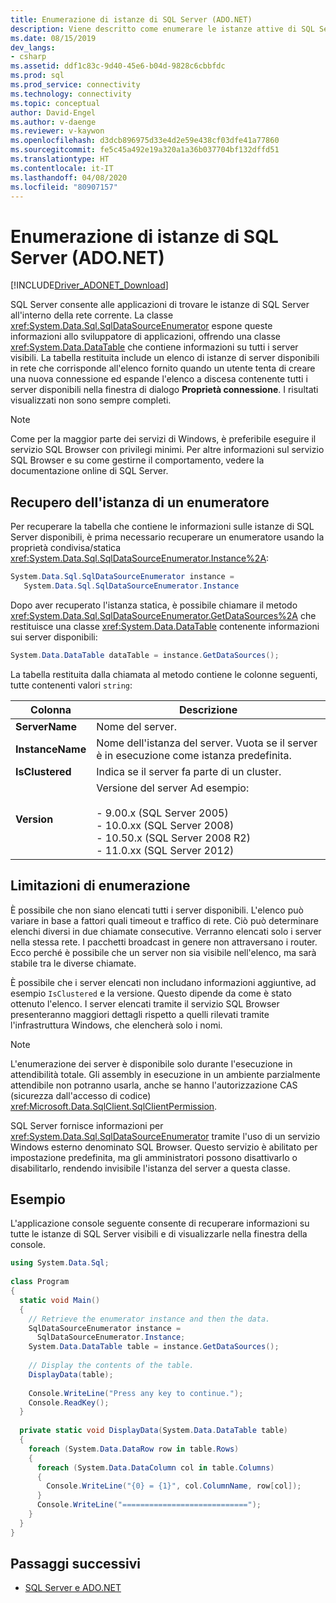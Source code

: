 ```yaml
---
title: Enumerazione di istanze di SQL Server (ADO.NET)
description: Viene descritto come enumerare le istanze attive di SQL Server.
ms.date: 08/15/2019
dev_langs:
- csharp
ms.assetid: ddf1c83c-9d40-45e6-b04d-9828c6cbbfdc
ms.prod: sql
ms.prod_service: connectivity
ms.technology: connectivity
ms.topic: conceptual
author: David-Engel
ms.author: v-daenge
ms.reviewer: v-kaywon
ms.openlocfilehash: d3dcb896975d33e4d2e59e438cf03dfe41a77860
ms.sourcegitcommit: fe5c45a492e19a320a1a36b037704bf132dffd51
ms.translationtype: HT
ms.contentlocale: it-IT
ms.lasthandoff: 04/08/2020
ms.locfileid: "80907157"
---
```

# <a name="enumerating-instances-of-sql-server-adonet"></a>Enumerazione di istanze di SQL Server (ADO.NET)

[!INCLUDE[Driver_ADONET_Download](../../../includes/driver_adonet_download.md)]

SQL Server consente alle applicazioni di trovare le istanze di SQL Server all'interno della rete corrente. La classe <xref:System.Data.Sql.SqlDataSourceEnumerator> espone queste informazioni allo sviluppatore di applicazioni, offrendo una classe <xref:System.Data.DataTable> che contiene informazioni su tutti i server visibili. La tabella restituita include un elenco di istanze di server disponibili in rete che corrisponde all'elenco fornito quando un utente tenta di creare una nuova connessione ed espande l'elenco a discesa contenente tutti i server disponibili nella finestra di dialogo **Proprietà connessione**. I risultati visualizzati non sono sempre completi.  
  
> [!NOTE]
>  Come per la maggior parte dei servizi di Windows, è preferibile eseguire il servizio SQL Browser con privilegi minimi. Per altre informazioni sul servizio SQL Browser e su come gestirne il comportamento, vedere la documentazione online di SQL Server.  
  
## <a name="retrieving-an-enumerator-instance"></a>Recupero dell'istanza di un enumeratore  
Per recuperare la tabella che contiene le informazioni sulle istanze di SQL Server disponibili, è prima necessario recuperare un enumeratore usando la proprietà condivisa/statica <xref:System.Data.Sql.SqlDataSourceEnumerator.Instance%2A>:  
  
```csharp  
System.Data.Sql.SqlDataSourceEnumerator instance =   
   System.Data.Sql.SqlDataSourceEnumerator.Instance  
```  
  
Dopo aver recuperato l'istanza statica, è possibile chiamare il metodo <xref:System.Data.Sql.SqlDataSourceEnumerator.GetDataSources%2A> che restituisce una classe <xref:System.Data.DataTable> contenente informazioni sui server disponibili:  
  
```csharp  
System.Data.DataTable dataTable = instance.GetDataSources();  
```  
  
La tabella restituita dalla chiamata al metodo contiene le colonne seguenti, tutte contenenti valori `string`:  
  
|Colonna|Descrizione|  
|------------|-----------------|  
|**ServerName**|Nome del server.|  
|**InstanceName**|Nome dell'istanza del server. Vuota se il server è in esecuzione come istanza predefinita.|  
|**IsClustered**|Indica se il server fa parte di un cluster.|  
|**Version**|Versione del server Ad esempio:<br /><br /> -   9.00.x (SQL Server 2005)<br />-   10.0.xx (SQL Server 2008)<br />-   10.50.x (SQL Server 2008 R2)<br />-   11.0.xx (SQL Server 2012)|  
  
## <a name="enumeration-limitations"></a>Limitazioni di enumerazione  
È possibile che non siano elencati tutti i server disponibili. L'elenco può variare in base a fattori quali timeout e traffico di rete. Ciò può determinare elenchi diversi in due chiamate consecutive. Verranno elencati solo i server nella stessa rete. I pacchetti broadcast in genere non attraversano i router. Ecco perché è possibile che un server non sia visibile nell'elenco, ma sarà stabile tra le diverse chiamate.  
  
È possibile che i server elencati non includano informazioni aggiuntive, ad esempio `IsClustered` e la versione. Questo dipende da come è stato ottenuto l'elenco. I server elencati tramite il servizio SQL Browser presenteranno maggiori dettagli rispetto a quelli rilevati tramite l'infrastruttura Windows, che elencherà solo i nomi.  
  
> [!NOTE]
>  L'enumerazione dei server è disponibile solo durante l'esecuzione in attendibilità totale. Gli assembly in esecuzione in un ambiente parzialmente attendibile non potranno usarla, anche se hanno l'autorizzazione CAS (sicurezza dall'accesso di codice) <xref:Microsoft.Data.SqlClient.SqlClientPermission>.  
  
SQL Server fornisce informazioni per <xref:System.Data.Sql.SqlDataSourceEnumerator> tramite l'uso di un servizio Windows esterno denominato SQL Browser. Questo servizio è abilitato per impostazione predefinita, ma gli amministratori possono disattivarlo o disabilitarlo, rendendo invisibile l'istanza del server a questa classe.  
  
## <a name="example"></a>Esempio  
L'applicazione console seguente consente di recuperare informazioni su tutte le istanze di SQL Server visibili e di visualizzarle nella finestra della console.  
  
```csharp  
using System.Data.Sql;  
  
class Program  
{  
  static void Main()  
  {  
    // Retrieve the enumerator instance and then the data.  
    SqlDataSourceEnumerator instance =  
      SqlDataSourceEnumerator.Instance;  
    System.Data.DataTable table = instance.GetDataSources();  
  
    // Display the contents of the table.  
    DisplayData(table);  
  
    Console.WriteLine("Press any key to continue.");  
    Console.ReadKey();  
  }  
  
  private static void DisplayData(System.Data.DataTable table)  
  {  
    foreach (System.Data.DataRow row in table.Rows)  
    {  
      foreach (System.Data.DataColumn col in table.Columns)  
      {  
        Console.WriteLine("{0} = {1}", col.ColumnName, row[col]);  
      }  
      Console.WriteLine("============================");  
    }  
  }  
}  
```  
  
## <a name="next-steps"></a>Passaggi successivi
- [SQL Server e ADO.NET](index.md)
